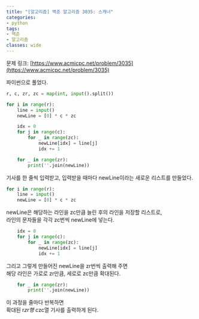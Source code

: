 ```yaml
---
title: "[알고리즘] 백준 알고리즘 3035: 스캐너"
categories:
- python
tags:
- 백준
- 알고리즘
classes: wide
---
```


문제 링크: [https://www.acmicpc.net/problem/3035](https://www.acmicpc.net/problem/3035)



파이썬으로 풀었다.



```python
r, c, zr, zc = map(int, input().split())

for i in range(r):
    line = input()
    newLine = [0] * c * zc

    idx = 0
    for j in range(c):
        for _ in range(zc):
            newLine[idx] = line[j]
            idx += 1

    for _ in range(zr):
        print(''.join(newLine))
```



기사를 한 줄씩 입력받고, 입력받을 때마다 newLine이라는 새로운 리스트를 만들었다.



```python
for i in range(r):
    line = input()
    newLine = [0] * c * zc
```



newLine은 해당하는 라인을 zc만큼 늘린 후의 라인을 저장할 리스트로,
<br>라인의 문자들을 각각 zc번씩 newLine에 넣는다.



```python
    idx = 0
    for j in range(c):
        for _ in range(zc):
            newLine[idx] = line[j]
            idx += 1
```



그리고 그렇게 만들어진 newLine을 zr번씩 출력해 주면
<br>해당 라인은 가로로 zr만큼, 세로로 zc만큼 확대된다.



```python
    for _ in range(zr):
        print(''.join(newLine))
```



이 과정을 줄마다 반복하면
<br>확대된 r*zr행 c*zc열 기사를 출력하게 된다.